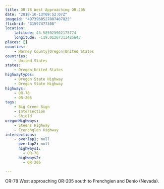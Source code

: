 ```yaml
---
title: OR-78 West Approaching OR-205
date: "2018-10-13T09:52:07Z"
imageid: "4973960527807407822"
flickrid: "31597477308"
location:
    latitude: 43.585925902175774
    longitude: -119.01267311485643
places: []
counties:
    - Harney County|Oregon|United States
countries:
    - United States
states:
    - Oregon|United States
highwaytypes:
    - Oregon State Highway
    - Oregon State Highway
highways:
    - OR-78
    - OR-205
tags:
    - Big Green Sign
    - Intersection
    - Shield
oregonHighways:
    - Steens Highway
    - Frenchglen Highway
intersections:
    - overlap1: null
      overlap2: null
      highways1:
        - OR-78
      highways2:
        - OR-205

---
```

OR-78 West approaching OR-205 south to Frenchglen and Denio (Nevada).